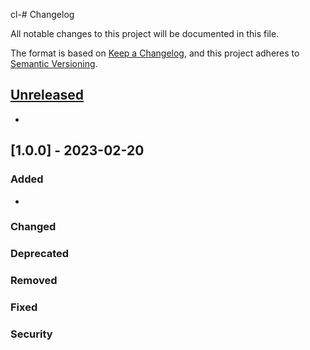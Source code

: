 cl-# Changelog

All notable changes to this project will be documented in this file.

The format is based on [Keep a Changelog],
and this project adheres to [Semantic Versioning].

<lastchange>

## [Unreleased]

- 

## [1.0.0] - 2023-02-20

### Added

- 

### Changed

### Deprecated

### Removed

### Fixed

### Security


</lastchange>

<!-- Links -->
[keep a changelog]: https://keepachangelog.com/en/1.0.0/
[semantic versioning]: https://semver.org/spec/v2.0.0.html

<!-- Versions -->
[unreleased]: https://github.com/Emericdefay/APP/compare/v0.0.2...HEAD
[0.0.2]: https://github.com/Emericdefay/APP/compare/v0.0.1...v0.0.2
[0.0.1]: https://github.com/Emericdefay/APP/releases/tag/v0.0.1